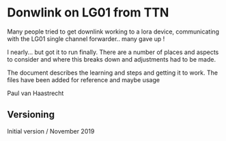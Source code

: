 Donwlink on LG01 from TTN
===========================================================

Many people tried to get downlink working to a lora device, communicating
with the LG01 single channel forwarder..  many gave up !

I nearly… but got it to run finally. There are a number of places and aspects
to consider and  where this breaks down and adjustments had to be made.

The document describes the learning and steps and getting it to work.
The files have been added for reference and maybe usage

Paul van Haastrecht


## Versioning

Initial version / November 2019

